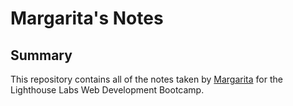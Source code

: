 # Margarita's Notes
## Summary 

This repository contains all of the notes taken by [Margarita](https://github.com/MargaritaSt) for the Lighthouse Labs Web Development Bootcamp.

